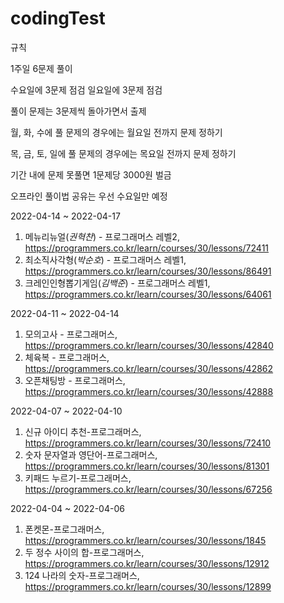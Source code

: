 # codingTest

규칙

1주일 6문제 풀이

수요일에 3문제 점검 일요일에 3문제 점검

풀이 문제는 3문제씩 돌아가면서 출제

월, 화, 수에 풀 문제의 경우에는 월요일 전까지 문제 정하기

목, 금, 토, 일에 풀 문제의 경우에는 목요일 전까지 문제 정하기


기간 내에 문제 못풀면 1문제당 3000원 벌금

오프라인 풀이법 공유는 우선 수요일만 예정 

2022-04-14 ~ 2022-04-17
1. 메뉴리뉴얼(*권혁찬*) - 프로그래머스 레벨2, https://programmers.co.kr/learn/courses/30/lessons/72411
2. 최소직사각형(*박순호*) - 프로그래머스 레벨1, https://programmers.co.kr/learn/courses/30/lessons/86491
3. 크레인인형뽑기게임(*김백준*) - 프로그래머스 레벨1, https://programmers.co.kr/learn/courses/30/lessons/64061


2022-04-11 ~ 2022-04-14
1. 모의고사 - 프로그래머스, https://programmers.co.kr/learn/courses/30/lessons/42840
2. 체육복 - 프로그래머스, https://programmers.co.kr/learn/courses/30/lessons/42862
3. 오픈채팅방 - 프로그래머스, https://programmers.co.kr/learn/courses/30/lessons/42888

2022-04-07 ~ 2022-04-10
1. 신규 아이디 추천-프로그래머스, https://programmers.co.kr/learn/courses/30/lessons/72410
2. 숫자 문자열과 영단어-프로그래머스, https://programmers.co.kr/learn/courses/30/lessons/81301
3. 키패드 누르기-프로그래머스, https://programmers.co.kr/learn/courses/30/lessons/67256

2022-04-04 ~ 2022-04-06
1. 폰켓몬-프로그래머스, https://programmers.co.kr/learn/courses/30/lessons/1845
2. 두 정수 사이의 합-프로그래머스, https://programmers.co.kr/learn/courses/30/lessons/12912
3. 124 나라의 숫자-프로그래머스, https://programmers.co.kr/learn/courses/30/lessons/12899
